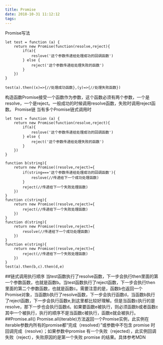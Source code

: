 ```yaml
---
title: Promise
date: 2018-10-31 11:12:12
tags:
---
```



Promise写法
```
let test = function (a) {
	return new Promise(function(resolve,reject){
		if(a){
			reslove('这个参数传递给处理成功的回调函数')
		} else {
			reject('这个参数传递给处理失败的函数')
		}
	})
}

test(a).then((x)=>{//处理成功函数},(y)=>{//处理失败函数})
```
构造函数Promise接受一个函数作为参数，这个函数必须有两个参数，一个是resolve，一个是reject。一般成功的时候调用resolve函数，失败时调用reject函数。
Promise链
当有多个Promise链式调用时
```
let test = function (a) {
	return new Promise(function(resolve,reject){
		if(a){
			reslove('这个参数传递给处理成功的回调函数')
		} else {
			reject('这个参数传递给处理失败的函数')
		}
	})
}

function b(string){
	return new Promise((resolve,reject)={
		if(string==='这个参数传递给处理成功的回调函数'){
			reslove(//传递给下一个成功处理函数)
		}
		reject(//传递给下一个失败处理函数) 
	})
}
function c(string){
	return new Promise((resolve,reject)={
		reject(//传递给下一个失败处理函数) 
	})
}
function d(string){
	return new Promise((resolve,reject)={
		resolve(//传递给下一个成功处理函数) 
	})
}
function e(string){
	return new Promise((resolve,reject)={
		reject(//传递给下一个失败处理函数) 
	})
}
test(a).then(b,c).then(d,e)
```
##链式调用执行顺序
当test函数执行了resolve函数，下一步会执行then里面的第一个参数函数，也就是函数b。当test函数执行了reject函数，下一步会执行then里面的第二个参数函数，也就是函数c。需要注意的是，函数b也返回一个Promise对象，当函数b执行了resolve函数，下一步会执行函数d，当函数b执行了reject函数，下一步会执行函数e,到这里都比较好理解。但是当函数c执行的是resolve，那下一步也会执行函数d。如果要函数e被执行，则必须函数b或者函数c其中一个被执行，执行的顺序不是当函数c被执行，函数e就会被执行。
##Promise.all()
Promise.all(iterable)方法返回一个Promise实例，此实例在iterable参数内所有的promise都“完成（resolved）”或参数中不包含 promise 时回调完成（resolve）；如果参数中promise 有一个失败（rejected），此实例回调失败（reject），失败原因的是第一个失败 promise 的结果。具体参考MDN
